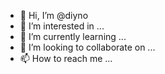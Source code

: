 - 👋 Hi, I’m @diyno
- 👀 I’m interested in ...
- 🌱 I’m currently learning ...
- 💞️ I’m looking to collaborate on ...
- 📫 How to reach me ...

<!---
diyno/diyno is a ✨ special ✨ repository because its `README.md` (this file) appears on your GitHub profile.
You can click the Preview link to take a look at your changes.
--->
